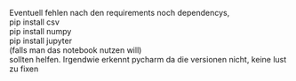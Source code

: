 Eventuell fehlen nach den requirements noch dependencys,<br>
pip install csv <br>
pip install numpy <br>
pip install jupyter <br>
(falls man das notebook nutzen will) <br>
sollten helfen. Irgendwie erkennt pycharm da die versionen nicht, keine lust zu fixen
